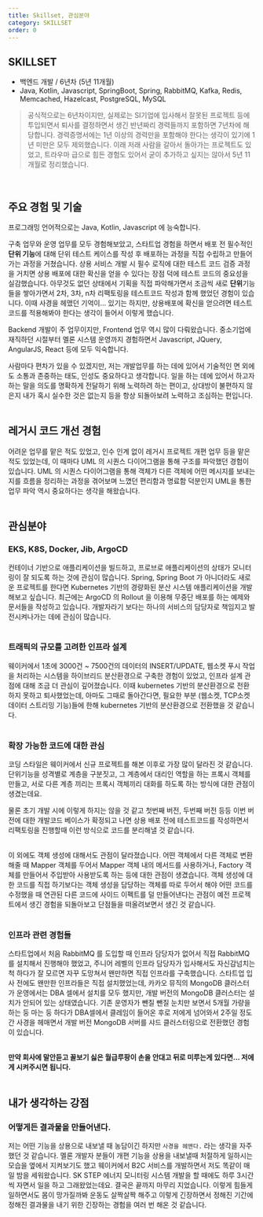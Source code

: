 ```yaml
---
title: Skillset, 관심분야 
category: SKILLSET
order: 0
---
```



## SKILLSET
- 백엔드 개발 / 6년차 (5년 11개월)
- Java, Kotlin, Javascript, SpringBoot, Spring, RabbitMQ, Kafka, Redis, Memcached, Hazelcast, PostgreSQL, MySQL<BR>

> 공식적으로는 6년차이지만, 실제로는 SI기업에 입사해서 잘못된 프로젝트 등에 투입되면서 퇴사를 결정하면서 생긴 반년짜리 경력들까지 포함하면 7년차에 해당합니다. 경력증명서에는 1년 이상의 경력만을 포함해야 한다는 생각이 있기에 1년 미만은 모두 제외했습니다. 이래 저래 사람을 갈아서 돌아가는 프로젝트도 있었고, 트라우마 급으로 힘든 경험도 있어서 굳이 추가하고 싶지는 않아서 5년 11개월로 정리했습니다.<br> 
<BR>

## 주요 경험 및 기술
프로그래밍 언어적으로는 Java, Kotlin, Javascript 에 능숙합니다.<br>

구축 업무와 운영 업무를 모두 경험해보았고, 스타트업 경험을 하면서 배포 전 필수적인 **단위 기능**에 대해 단위 테스트 케이스를 작성 후 배포하는 과정을 직접 수립하고 만들어가는 과정을 거쳤습니다. 상용 서비스 개발 시 필수 로직에 대한 테스트 코드 검증 과정을 거치면 상용 배포에 대한 확신을 얻을 수 있다는 장점 덕에 테스트 코드의 중요성을 실감했습니다. 아무것도 없던 상태에서 기획을 직접 파악해가면서 조금씩 새로 **단위**기능들을 쌓아가면서 2차, 3차, n차 리팩토링을 테스트코드 작성과 함께 했었던 경험이 있습니다. 이때 사경을 헤맸던 기억이... 있기는 하지만, 상용배포에 확신을 얻으려면 테스트 코드를 적용해봐야 한다는 생각이 들어서 이렇게 했습니다.<br>

Backend 개발이 주 업무이지만, Frontend 업무 역시 많이 다뤄왔습니다. 중소기업에 재직하던 시절부터 멜론 시스템 운영까지 경험하면서 Javascript, JQuery, AngularJS, React 등에 모두 익숙합니다.<Br>

사람마다 편차가 있을 수 있겠지만, 저는 개발업무를 하는 데에 있어서 기술적인 면 외에도 소통과 존중하는 태도, 인성도 중요하다고 생각합니다. 일을 하는 데에 있어서 하고자 하는 말을 의도를 명확하게 전달하기 위해 노력하려 하는 편이고, 상대방이 불편하지 않은지 내가 혹시 실수한 것은 없는지 등을 항상 되돌아보려 노력하고 조심하는 편입니다.<br>
<br>

## 레거시 코드 개선 경험
어려운 업무를 맡은 적도 있었고, 인수 인계 없이 레거시 프로젝트 개편 업무 등을 맡은 적도 있었는데, 이 때마다 UML 의 시퀀스 다이어그램을 통해 구조를 파악했던 경험이 있습니다. UML 의 시퀀스 다이어그램을 통해 객체가 다른 객체에 어떤 메시지를 보내는 지를 흐름을 정리하는 과정을 겪어보며 느꼈던 편리함과 명료함 덕분인지 UML을 통한 업무 파악 역시 중요하다는 생각을 해왔습니다.<br>
<br>

## 관심분야
### EKS, K8S, Docker, Jib, ArgoCD
컨테이너 기반으로 애플리케이션을 빌드하고, 프로브로 애플리케이션의 상태가 모니터링이 잘 되도록 하는 것에 관심이 많습니다. Spring, Spring Boot 가 아니더라도 새로운 프로젝트를 한다면 Kubernetes 기반의 경량화된 분산 시스템 애플리케이션을 개발해보고 싶습니다. 최근에는 ArgoCD 의 Rollout 을 이용해 무중단 배포를 하는 예제와 문서들을 작성하고 있습니다. 개발자라기 보다는 하나의 서비스의 담당자로 책임지고 발전시켜나가는 데에 관심이 많습니다.<br>
<br>

### 트래픽의 규모를 고려한 인프라 설계
웨이커에서 1초에 3000건 \~ 7500건의 데이터의 INSERT/UPDATE, 웹소켓 푸시 작업을 처리하는 시스템을 하이브리드 분산환경으로 구축한 경험이 있었고, 인프라 설계 관점에 대해 조금 더 관심이 깊어졌습니다. 이때 kubernetes 기반의 분산환경으로 전환하지 못하고 퇴사했었는데, 아마도 그때로 돌아간다면, 필요한 부분 (웹소켓, TCP소켓 데이터 스트리밍 기능)들에 한해 kubernetes 기반의 분산환경으로 전환했을 것 같습니다.<br>
<br>

### 확장 가능한 코드에 대한 관심
코딩 스타일은 웨이커에서 신규 프로젝트를 해본 이후로 가장 많이 달라진 것 같습니다. 단위기능을 성격별로 계층을 구분짓고, 그 계층에서 대리인 역할을 하는 프록시 객체를 만들고, 서로 다른 계층 끼리는 프록시 객체끼리 대화를 하도록 하는 방식에 대한 관점이 생겼는데요. <br>

물론 초기 개발 시에 이렇게 하지는 않을 것 같고 첫번째 버전, 두번째 버전 등등 이번 버전에 대한 개발코드 베이스가 확정되고 나면 상용 배포 전에 테스트코드를 작성하면서 리팩토링을 진행할때 이런 방식으로 코드를 분리해낼 것 같습니다.<br>
<br>

이 외에도 객체 생성에 대해서도 관점이 달라졌습니다. 어떤 객체에서 다른 객체로 변환해줄 때 Mapper 객체를 두어서 Mapper 객체 내의 메서드를 사용하거나, Factory 객체를 만들어서 주입받아 사용받도록 하는 등에 대한 관점이 생겼습니다. 객체 생성에 대한 코드를 직접 하기보다는 객체 생성을 담당하는 객체를 따로 두어서 해야 어떤 코드를 수정했을 때 연관된 다른 코드에 사이드 이펙트를 덜 만들어낸다는 관점이 예전 프로젝트에서 생긴 경험을 되돌아보고 단점들을 떠올려보면서 생긴 것 같습니다.<br>
<br>


### 인프라 관련 경험들
스타트업에서 처음 RabbitMQ 를 도입할 때 인프라 담당자가 없어서 직접 RabbitMQ를 설치해서 진행해야 했었고, 주니어 레벨의 인프라 담당자가 입사해서도 자신감넘치는 척 하다가 잘 모르면 자꾸 도망쳐서 왠만하면 직접 인프라를 구축했습니다. 스타트업 입사 전에도 왠만한 인프라들은 직접 설치했었는데, 카카오 뮤직의 MongoDB 클러스터가 운영에서는 DBA 셀에서 설치를 모두 했지만, 개발 버전의 MongoDB 클러스터는 설치가 안되어 있는 상태였습니다. 기존 운영자가 뺀질 뺀질 눈치만 보면서 5개월 가량을 하는 둥 마는 둥 하다가 DBA셀에서 클레임이 들어온 후로 저에게 넘어와서 2주일 정도간 사경을 헤매면서 개발 버전 MongoDB 서버를 샤드 클러스터링으로 전환했던 경험이 있습니다.<br>
<br>

**만약 회사에 말안듣고 꼴보기 싫은 월급루팡이 손을 안대고 뒤로 미루는게 있다면... 저에게 시켜주시면 됩니다.**<br>
<br>


## 내가 생각하는 강점
### 어떻게든 결과물을 만들어낸다.
저는 어떤 기능을 상용으로 내보낼 때 농담이긴 하지만  `사경을 헤맨다.` 라는 생각을 자주 했던 것 같습니다. 멜론 개발자 분들이 개편 기능을 상용을 내보낼때 처절하게 일하시는 모습을 옆에서 지켜보기도 했고 웨이커에서 B2C 서비스를 개발하면서 저도 똑같이 매일 밤을 세워왔습니다. SK STEP 에너지 모니터링 시스템 개발을 할 때에도 하루 3시간 씩 자면서 일을 하고 그래왔었는데요. 결국은 끝까지 마무리 지었습니다. 이렇게 힘들게 일하면서도 몸이 망가질까봐 운동도 살짝살짝 해주고 이렇게 긴장하면서 정해진 기간에 정해진 결과물을 내기 위한 긴장하는 경험을 여러 번 해온 것 같습니다.<BR>
<BR>

